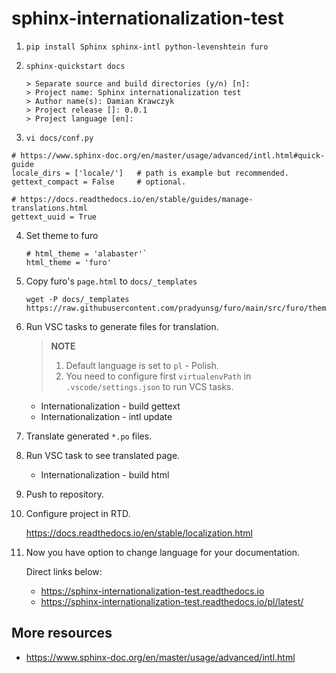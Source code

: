 # sphinx-internationalization-test

1. `pip install Sphinx sphinx-intl python-levenshtein furo`

2. `sphinx-quickstart docs`
    ```
    > Separate source and build directories (y/n) [n]:
    > Project name: Sphinx internationalization test
    > Author name(s): Damian Krawczyk
    > Project release []: 0.0.1
    > Project language [en]: 
    ```

3. `vi docs/conf.py`

```
# https://www.sphinx-doc.org/en/master/usage/advanced/intl.html#quick-guide
locale_dirs = ['locale/']   # path is example but recommended.
gettext_compact = False     # optional.

# https://docs.readthedocs.io/en/stable/guides/manage-translations.html
gettext_uuid = True
```

4. Set theme to furo

    ```
    # html_theme = 'alabaster'`
    html_theme = 'furo'
    ```

5. Copy furo's `page.html` to `docs/_templates`

    ```
    wget -P docs/_templates https://raw.githubusercontent.com/pradyunsg/furo/main/src/furo/theme/furo/page.html
    ```

6. Run VSC tasks to generate files for translation.

    > **NOTE**
    > 1. Default language is set to `pl` - Polish.
    > 2. You need to configure first `virtualenvPath` in `.vscode/settings.json` to run VCS tasks.

    - Internationalization - build gettext
    - Internationalization - intl update

7. Translate generated `*.po` files.
8. Run VSC task to see translated page.
    - Internationalization - build html
9. Push to repository.
10. Configure project in RTD.

    https://docs.readthedocs.io/en/stable/localization.html

11. Now you have option to change language for your documentation.

    Direct links below:

    - https://sphinx-internationalization-test.readthedocs.io
    - https://sphinx-internationalization-test.readthedocs.io/pl/latest/


## More resources

- https://www.sphinx-doc.org/en/master/usage/advanced/intl.html

